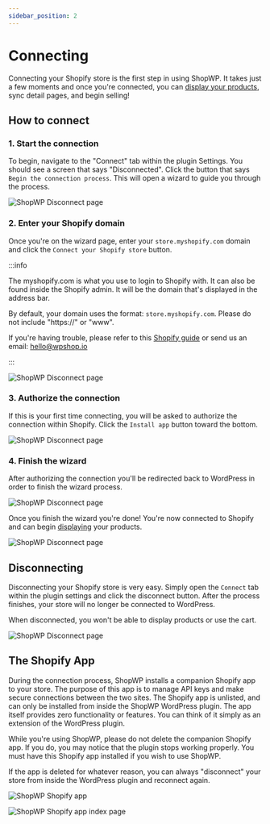 ```yaml
---
sidebar_position: 2
---
```


# Connecting

Connecting your Shopify store is the first step in using ShopWP. It takes just a few moments and once you're connected, you can [display your products](/getting-started/displaying), sync detail pages, and begin selling!

## How to connect

### 1. Start the connection

To begin, navigate to the "Connect" tab within the plugin Settings. You should see a screen that says "Disconnected". Click the button that says `Begin the connection process`. This will open a wizard to guide you through the process.

![ShopWP Disconnect page](./assets/connecting-1.png)

### 2. Enter your Shopify domain

Once you're on the wizard page, enter your `store.myshopify.com` domain and click the `Connect your Shopify store` button.

:::info

The myshopify.com is what you use to login to Shopify with. It can also be found inside the Shopify admin. It will be the domain that's displayed in the address bar.

By default, your domain uses the format: `store.myshopify.com`. Please do not include "https://" or "www".

If you're having trouble, please refer to this [Shopify guide](https://help.shopify.com/en/manual/online-store/domains/managing-domains#myshopify-com-urls) or send us an email: hello@wpshop.io

:::

![ShopWP Disconnect page](./assets/connecting-2.png)

### 3. Authorize the connection

If this is your first time connecting, you will be asked to authorize the connection within Shopify. Click the `Install app` button toward the bottom.

![ShopWP Disconnect page](./assets/connecting-3.png)

### 4. Finish the wizard

After authorizing the connection you'll be redirected back to WordPress in order to finish the wizard process.

![ShopWP Disconnect page](./assets/connecting-4.png)

Once you finish the wizard you're done! You're now connected to Shopify and can begin [displaying](/getting-started/displaying) your products.

![ShopWP Disconnect page](./assets/connecting-5.png)

## Disconnecting

Disconnecting your Shopify store is very easy. Simply open the `Connect` tab within the plugin settings and click the disconnect button. After the process finishes, your store will no longer be connected to WordPress.

When disconnected, you won't be able to display products or use the cart.

![ShopWP Disconnect page](./assets/disconnecting-1.png)

## The Shopify App

During the connection process, ShopWP installs a companion Shopify app to your store. The purpose of this app is to manage API keys and make secure connections between the two sites. The Shopify app is unlisted, and can only be installed from inside the ShopWP WordPress plugin. The app itself provides zero functionality or features. You can think of it simply as an extension of the WordPress plugin.

While you're using ShopWP, please do not delete the companion Shopify app. If you do, you may notice that the plugin stops working properly. You must have this Shopify app installed if you wish to use ShopWP.

If the app is deleted for whatever reason, you can always "disconnect" your store from inside the WordPress plugin and reconnect again.

![ShopWP Shopify app](./assets/app-1.png)

![ShopWP Shopify app index page](./assets/app-2.png)

